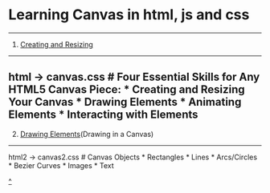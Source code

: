 # Learning Canvas in html, js and css
---



1. [Creating and Resizing](https://www.youtube.com/watch?v=EO6OkltgudE&list=PLpPnRKq7eNW3We9VdCfx9fprhqXHwTPXL&index=1)
---
html -> canvas.css
	# Four Essential Skills for Any HTML5 Canvas Piece:
		* Creating and Resizing Your Canvas
		* Drawing Elements
		* Animating Elements
		* Interacting with Elements
---
2. [Drawing Elements](https://www.youtube.com/watch?v=83L6B13ixQ0&list=PLpPnRKq7eNW3We9VdCfx9fprhqXHwTPXL&index=2)(Drawing in a Canvas)
---
html2 -> canvas2.css
	# Canvas Objects
		* Rectangles
		* Lines
		* Arcs/Circles
		* Bezier Curves
		* Images
		* Text


[^](#learning-canvas-in-html-js-and-css)